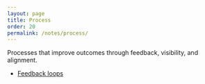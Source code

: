 ```yaml
---
layout: page
title: Process
order: 20
permalink: /notes/process/
---
```


Processes that improve outcomes through feedback, visibility, and alignment.

- [Feedback loops](/notes/process/feedback-loops/)
